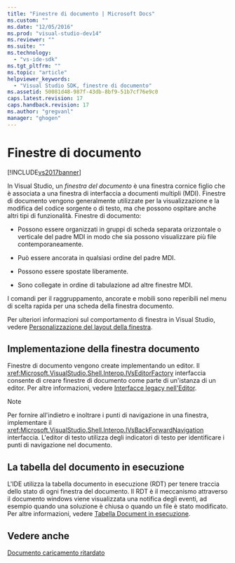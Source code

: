 ```yaml
---
title: "Finestre di documento | Microsoft Docs"
ms.custom: ""
ms.date: "12/05/2016"
ms.prod: "visual-studio-dev14"
ms.reviewer: ""
ms.suite: ""
ms.technology: 
  - "vs-ide-sdk"
ms.tgt_pltfrm: ""
ms.topic: "article"
helpviewer_keywords: 
  - "Visual Studio SDK, finestre di documento"
ms.assetid: 50081d48-987f-43db-8bf9-51b7cf76e9c0
caps.latest.revision: 17
caps.handback.revision: 17
ms.author: "gregvanl"
manager: "ghogen"
---
```

# Finestre di documento
[!INCLUDE[vs2017banner](../../code-quality/includes/vs2017banner.md)]

In Visual Studio, un *finestra del documento* è una finestra cornice figlio che è associata a una finestra di interfaccia a documenti multipli \(MDI\). Finestre di documento vengono generalmente utilizzate per la visualizzazione e la modifica del codice sorgente o di testo, ma che possono ospitare anche altri tipi di funzionalità. Finestre di documento:  
  
-   Possono essere organizzati in gruppi di scheda separata orizzontale o verticale del padre MDI in modo che sia possono visualizzare più file contemporaneamente.  
  
-   Può essere ancorata in qualsiasi ordine del padre MDI.  
  
-   Possono essere spostate liberamente.  
  
-   Sono collegate in ordine di tabulazione ad altre finestre MDI.  
  
 I comandi per il raggruppamento, ancorate e mobili sono reperibili nel menu di scelta rapida per una scheda della finestra documento.  
  
 Per ulteriori informazioni sul comportamento di finestra in Visual Studio, vedere [Personalizzazione del layout della finestra](../../ide/customizing-window-layouts-in-visual-studio.md).  
  
## Implementazione della finestra documento  
 Finestre di documento vengono create implementando un editor. Il <xref:Microsoft.VisualStudio.Shell.Interop.IVsEditorFactory> interfaccia consente di creare finestre di documento come parte di un'istanza di un editor. Per altre informazioni, vedere [Interfacce legacy nell'Editor](../../extensibility/legacy-interfaces-in-the-editor.md).  
  
> [!NOTE]
>  Per fornire all'indietro e inoltrare i punti di navigazione in una finestra, implementare il <xref:Microsoft.VisualStudio.Shell.Interop.IVsBackForwardNavigation> interfaccia. L'editor di testo utilizza degli indicatori di testo per identificare i punti di navigazione nel documento.  
  
## La tabella del documento in esecuzione  
 L'IDE utilizza la tabella documento in esecuzione \(RDT\) per tenere traccia dello stato di ogni finestra del documento. Il RDT è il meccanismo attraverso il documento windows viene visualizzata una notifica degli eventi, ad esempio quando una soluzione è chiusa o quando un file è stato modificato. Per altre informazioni, vedere [Tabella Document in esecuzione](../../extensibility/internals/running-document-table.md).  
  
## Vedere anche  
 [Documento caricamento ritardato](../../extensibility/internals/delayed-document-loading.md)